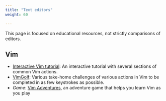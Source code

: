 ```yaml
---
title: "Text editors"
weight: 60

---
```


This page is focused on educational resources, not strictly comparisons of editors.


## Vim

* [Interactive Vim tutorial](https://www.openvim.com/tutorial.html):
  An interactive tutorial with several sections of common Vim actions.
* [VimGolf](https://www.vimgolf.com/):
  Various take-home challenges of various actions in Vim to be completed in as few keystrokes as possible.
* _Game_:
  [Vim Adventures](https://vim-adventures.com/), an adventure game that helps you learn Vim as you play
